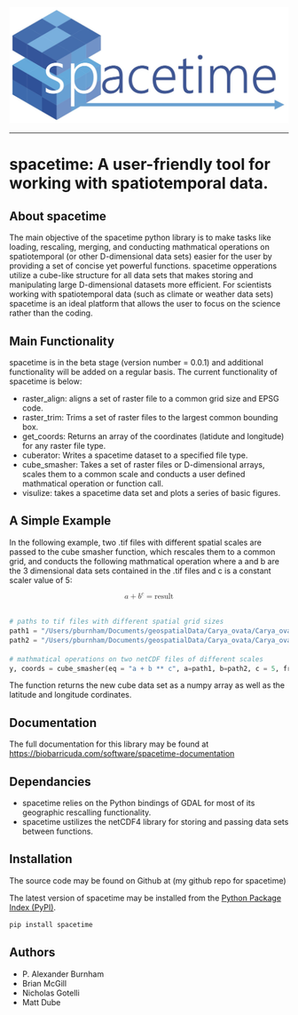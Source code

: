 

![Spacetime logo](img/barraLogo.png)


-----------------

# spacetime: A user-friendly tool for working with spatiotemporal data.   

## About spacetime

The main objective of the spacetime python library is to make tasks like loading, rescaling, merging, and conducting mathmatical operations on spatiotemporal (or other D-dimensional data sets) easier for the user by providing a set of concise yet powerful functions. spacetime opperations utilize a cube-like structure for all data sets that makes storing and manipulating large D-dimensional datasets more efficient. For scientists working with spatiotemporal data (such as climate or weather data sets) spacetime is an ideal platform that allows the user to focus on the science rather than the coding.

## Main Functionality
spacetime is in the beta stage (version number = 0.0.1) and additional functionality will be added on a regular basis. The current functionality of spacetime is below:

- raster_align: aligns a set of raster file to a common grid size and EPSG code.
- raster_trim: Trims a set of raster files to the largest common bounding box.
- get_coords: Returns an array of the coordinates (latidute and longitude) for any raster file type.
- cuberator: Writes a spacetime dataset to a specified file type.
- cube_smasher: Takes a set of raster files or D-dimensional arrays, scales them to a common scale and conducts a user defined mathmatical operation or  function call.
- visulize: takes a spacetime data set and plots a series of basic figures.

## A Simple Example

In the following example, two .tif files with different spatial scales are passed to the cube smasher function, which rescales them to a common grid, and conducts the following mathmatical operation where a and b are the 3 dimensional data sets contained in the .tif files and c is a constant scaler value of 5:

<math display="block">
 <mrow>
  <mi>a</mi>
  <mo>+</mo>
  <msup>
   <mi>b</mi>
   <mi>c</mi>
  </msup>
 </mrow>
     <mo>=</mo>
    <mi>result</mi>
 
</math>

```python

# paths to tif files with different spatial grid sizes
path1 = "/Users/pburnham/Documents/geospatialData/Carya_ovata/Carya_ovata_sim_disc_1km.tif"
path2 = "/Users/pburnham/Documents/geospatialData/Carya_ovata/Carya_ovata_sim_disc_10km.tif"

# mathmatical operations on two netCDF files of different scales
y, coords = cube_smasher(eq = "a + b ** c", a=path1, b=path2, c = 5, fromFiles = True)

```

The function returns the new cube data set as a numpy array as well as the latitude and longitude cordinates. 

## Documentation

The full documentation for this library may be found at https://biobarricuda.com/software/spacetime-documentation


## Dependancies

- spacetime relies on the Python bindings of GDAL for most of its geographic rescalling functionality.
- spacetime ustilizes the netCDF4 library for storing and passing data sets between functions.


## Installation

The source code may be found on Github at (my github repo for spacetime)

The latest version of spacetime may be installed from the [Python
Package Index (PyPI)](https://pypi.org/project/pandas).

```sh
pip install spacetime
```


## Authors

- P. Alexander Burnham
- Brian McGill
- Nicholas Gotelli
- Matt Dube

